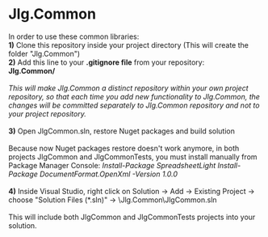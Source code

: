 # Jlg.Common

In order to use these common libraries: 
<br/>
<b>1)</b> Clone this repository inside your project directory (This will create the folder "Jlg.Common")
<br/>
<b>2)</b> Add this line to your <b>.gitignore file</b> from your repository:
<br/>
<b>Jlg.Common/</b>
<br/>
<br/>
<i>This will make Jlg.Common a distinct repository within your own project repository, so that each time you add new functionality to Jlg.Common, 
the changes will be committed separately to Jlg.Common repository and not to your project repository. </i>
<br/>
<br/>
<b>3)</b> Open JlgCommon.sln, restore Nuget packages and build solution
<br/>
<br/>
Because now Nuget packages restore doesn't work anymore, in both projects JlgCommon and JlgCommonTests, you must install manually from Package Manager Console:
<i>Install-Package SpreadsheetLight</i>
<i>Install-Package DocumentFormat.OpenXml -Version 1.0.0</i>
<br/>
<br/>
<b>4)</b> Inside Visual Studio, right click on Solution -> Add -> Existing Project -> choose "Solution Files (*.sln)" -> \Jlg.Common\JlgCommon.sln
<br/>
<br/>
This will include both JlgCommon and JlgCommonTests projects into your solution.
